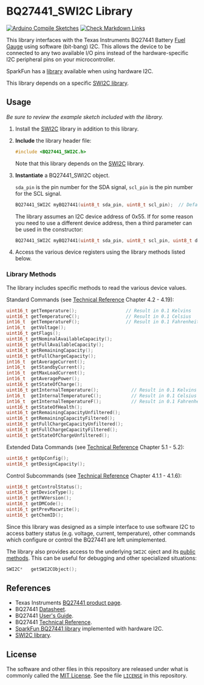 # BQ27441_SWI2C Library

[![Arduino Compile Sketches](https://github.com/Andy4495/BQ27441_SWI2C/actions/workflows/arduino-compile-sketches.yml/badge.svg)](https://github.com/Andy4495/BQ27441_SWI2C/actions/workflows/arduino-compile-sketches.yml)
[![Check Markdown Links](https://github.com/Andy4495/BQ27441_SWI2C/actions/workflows/CheckMarkdownLinks.yml/badge.svg)](https://github.com/Andy4495/BQ27441_SWI2C/actions/workflows/CheckMarkdownLinks.yml)

This library interfaces with the Texas Instruments BQ27441 Battery [Fuel Gauge][1] using software (bit-bang) I2C. This allows the device to be connected to any two available I/O pins instead of the hardware-specific I2C peripheral pins on your microcontroller.

SparkFun has a [library][4] available when using hardware I2C.

This library depends on a specific [SWI2C library][5].

## Usage

_Be sure to review the example sketch included with the library._

1. Install the [SWI2C][5] library in addition to this library.

2. **Include** the library header file:

    ```cpp
    #include <BQ27441_SWI2C.h>
    ```

    Note that this library depends on the [SWI2C][5] library.

3. **Instantiate** a BQ27441_SWI2C object.

    `sda_pin` is the pin number for the SDA signal, `scl_pin` is the pin number for the SCL signal.

    ```cpp
    BQ27441_SWI2C myBQ27441(uint8_t sda_pin, uint8_t scl_pin);  // Default I2C address 0x55
    ```

    The library assumes an I2C device address of 0x55. If for some reason you need to use a different device address, then a third parameter can be used in the constructor:

    ```cpp
    BQ27441_SWI2C myBQ27441(uint8_t sda_pin, uint8_t scl_pin, uint8_t device_address);
    ```

4. Access the various device registers using the library methods listed below.

### Library Methods

The library includes specific methods to read the various device values.

Standard Commands (see [Technical Reference][3] Chapter 4.2 - 4.19):

```cpp
uint16_t getTemperature();                  // Result in 0.1 Kelvins
uint16_t getTemperatureC();                 // Result in 0.1 Celsius
int16_t  getTemperatureF();                 // Result in 0.1 Fahrenheit
int16_t  getVoltage();
uint16_t getFlags();
uint16_t getNominalAvailableCapacity();
uint16_t getFullAvailableCapacity();
uint16_t getRemainingCapacity();
uint16_t getFullChargeCapacity();
int16_t  getAverageCurrent();
int16_t  getStandbyCurrent();
int16_t  getMaxLoadCurrent();
int16_t  getAveragePower();
uint16_t getStateOfCharge();
uint16_t getInternalTemperature();            // Result in 0.1 Kelvins
int16_t  getInternalTemperatureC();           // Result in 0.1 Celsius
int16_t  getInternalTemperatureF();           // Result in 0.1 Fahrenheit
uint16_t getStateOfHealth();
uint16_t getRemainingCapacityUnfiltered();
uint16_t getRemainingCapacityFiltered();
uint16_t getFullChargeCapacityUnfiltered();
uint16_t getFullChargeCapacityFiltered();
uint16_t getStateOfChargeUnfiltered();
```

Extended Data Commands (see [Technical Reference][3] Chapter 5.1 - 5.2):

```cpp
uint16_t getOpConfig();
uint16_t getDesignCapacity();
```

Control Subcommands (see [Technical Reference][3] Chapter 4.1.1 - 4.1.6):

```cpp
uint16_t getControlStatus();
uint16_t getDeviceType();
uint16_t getFWVersion();
uint16_t getDMCode();
uint16_t getPrevMacwrite();
uint16_t getChemID();
```

Since this library was designed as a simple interface to use software I2C to access battery status (e.g. voltage, current, temperature), other commands which configure or control the BQ27441 are left unimplemented.

The library also provides access to the underlying `SWI2C` oject and its [public methods][5]. This can be useful for debugging and other specialized situations:

```cpp
SWI2C*   getSWI2CObject();
```

## References

+ Texas Instruments [BQ27441 product page][1].
+ BQ27441 [Datasheet][2].
+ BQ27441 [User's Guide][6].
+ BQ27441 [Technical Reference][3].
+ [SparkFun BQ27441 library][4] implemented with hardware I2C.
+ [SWI2C library][5].

## License

The software and other files in this repository are released under what is commonly called the [MIT License][100]. See the file [`LICENSE`][101] in this repository.

[1]:http://www.ti.com/product/bq27441-g1
[2]:http://www.ti.com/lit/gpn/bq27441-g1
[3]:http://www.ti.com/lit/pdf/sluuac9
[4]:https://github.com/sparkfun/SparkFun_BQ27441_Arduino_Library
[5]:https://github.com/Andy4495/SWI2C
[6]:http://www.ti.com/lit/pdf/sluuap4
[100]: https://choosealicense.com/licenses/mit/
[101]: ./LICENSE
[200]: https://github.com/Andy4495/BQ27441_SWI2C
